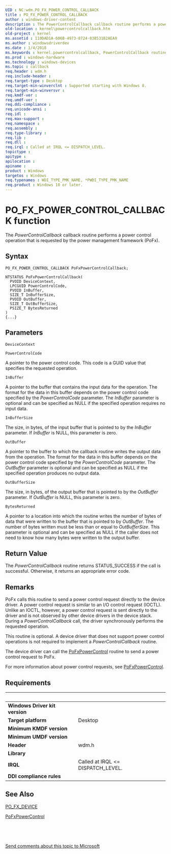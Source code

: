 ```yaml
---
UID : NC:wdm.PO_FX_POWER_CONTROL_CALLBACK
title : PO_FX_POWER_CONTROL_CALLBACK
author : windows-driver-content
description : The PowerControlCallback callback routine performs a power control operation that is requested by the power management framework (PoFx).
old-location : kernel\powercontrolcallback.htm
old-project : kernel
ms.assetid : 110DAD1A-606B-4973-8724-03B531B2AEA9
ms.author : windowsdriverdev
ms.date : 1/4/2018
ms.keywords : kernel.powercontrolcallback, PowerControlCallback routine [Kernel-Mode Driver Architecture], PowerControlCallback, PO_FX_POWER_CONTROL_CALLBACK, PO_FX_POWER_CONTROL_CALLBACK, wdm/PowerControlCallback
ms.prod : windows-hardware
ms.technology : windows-devices
ms.topic : callback
req.header : wdm.h
req.include-header : 
req.target-type : Desktop
req.target-min-winverclnt : Supported starting with Windows 8.
req.target-min-winversvr : 
req.kmdf-ver : 
req.umdf-ver : 
req.ddi-compliance : 
req.unicode-ansi : 
req.idl : 
req.max-support : 
req.namespace : 
req.assembly : 
req.type-library : 
req.lib : 
req.dll : 
req.irql : Called at IRQL <= DISPATCH_LEVEL.
topictype : 
apitype : 
apilocation : 
apiname : 
product : Windows
targetos : Windows
req.typenames : WDI_TYPE_PMK_NAME, *PWDI_TYPE_PMK_NAME
req.product : Windows 10 or later.
---
```



# PO_FX_POWER_CONTROL_CALLBACK function
The <i>PowerControlCallback</i> callback routine performs a power control operation that is requested by the power management framework (PoFx).

## Syntax

```
PO_FX_POWER_CONTROL_CALLBACK PoFxPowerControlCallback;

NTSTATUS PoFxPowerControlCallback(
  PVOID DeviceContext,
  LPCGUID PowerControlCode,
  PVOID InBuffer,
  SIZE_T InBufferSize,
  PVOID OutBuffer,
  SIZE_T OutBufferSize,
  PSIZE_T BytesReturned
)
{...}
```

## Parameters

`DeviceContext`



`PowerControlCode`

A pointer to the power control code. This code is a GUID value that specifies the requested operation.

`InBuffer`

A pointer to the buffer that contains the input data for the operation. The format for the data in this buffer depends on the power control code specified by the <i>PowerControlCode</i> parameter. The <i>InBuffer</i> parameter is optional and can be specified as NULL if the specified operation requires no input data.

`InBufferSize`

The size, in bytes, of the input buffer that is pointed to by the <i>InBuffer</i> parameter. If <i>InBuffer</i> is NULL, this parameter is zero.

`OutBuffer`

A pointer to the buffer to which the callback routine writes the output data from the operation. The format for the data in this buffer depends on the power control code specified by the <i>PowerControlCode</i> parameter.  The <i>OutBuffer</i> parameter is optional and can be specified as NULL if the specified operation produces no output data.

`OutBufferSize`

The size, in bytes, of the output buffer that is pointed to by the <i>OutBuffer</i> parameter. If <i>OutBuffer</i> is NULL, this parameter is zero.

`BytesReturned`

A pointer to a location into which the routine writes the number of bytes of data that were written to the buffer that is pointed to by <i>OutBuffer</i>. The number of bytes written must be less than or equal to <i>OutBufferSize</i>. This parameter is optional and can be specified as NULL if the caller does not need to know how many bytes were written to the output buffer.


## Return Value

The <i>PowerControlCallback</i> routine returns STATUS_SUCCESS if the call is successful. Otherwise, it returns an appropriate error code.

## Remarks

PoFx calls this routine to send a power control request directly to the device driver. A power control request is similar to an I/O control request (IOCTL). Unlike an IOCTL, however, a power control request is sent directly to the driver and is not observed by other device drivers in the device stack. During a <i>PowerControlCallback</i> call, the driver synchronously performs the requested operation.

This routine is optional. A device driver that does not support power control operations is not required to implement a <i>PowerControlCallback</i> routine.

The device driver can call the <a href="..\wdm\nf-wdm-pofxpowercontrol.md">PoFxPowerControl</a> routine to send a power control request to PoFx.

For more information about power control requests, see <a href="..\wdm\nf-wdm-pofxpowercontrol.md">PoFxPowerControl</a>.

## Requirements
| &nbsp; | &nbsp; |
| ---- |:---- |
| **Windows Driver kit version** |  |
| **Target platform** | Desktop |
| **Minimum KMDF version** |  |
| **Minimum UMDF version** |  |
| **Header** | wdm.h |
| **Library** |  |
| **IRQL** | Called at IRQL <= DISPATCH_LEVEL. |
| **DDI compliance rules** |  |

## See Also

<a href="..\wdm\ns-wdm-_po_fx_device_v1.md">PO_FX_DEVICE</a>

<a href="..\wdm\nf-wdm-pofxpowercontrol.md">PoFxPowerControl</a>

 

 

<a href="mailto:wsddocfb@microsoft.com?subject=Documentation%20feedback [kernel\kernel]:%20PowerControlCallback routine%20 RELEASE:%20(1/4/2018)&amp;body=%0A%0APRIVACY STATEMENT%0A%0AWe use your feedback to improve the documentation. We don't use your email address for any other purpose, and we'll remove your email address from our system after the issue that you're reporting is fixed. While we're working to fix this issue, we might send you an email message to ask for more info. Later, we might also send you an email message to let you know that we've addressed your feedback.%0A%0AFor more info about Microsoft's privacy policy, see http://privacy.microsoft.com/en-us/default.aspx." title="Send comments about this topic to Microsoft">Send comments about this topic to Microsoft</a>